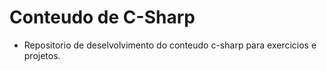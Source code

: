 # Conteudo de C-Sharp

 - Repositorio de deselvolvimento do conteudo c-sharp para exercicios e projetos.

